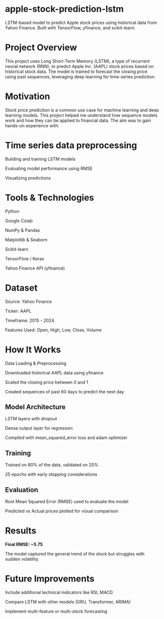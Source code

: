 # apple-stock-prediction-lstm
LSTM-based model to predict Apple stock prices using historical data from Yahoo Finance. Built with TensorFlow, yfinance, and scikit-learn.
# Project Overview
This project uses Long Short-Term Memory (LSTM), a type of recurrent neural network (RNN), to predict Apple Inc. (AAPL) stock prices based on historical stock data. The model is trained to forecast the closing price using past sequences, leveraging deep learning for time-series prediction.

# Motivation
Stock price prediction is a common use case for machine learning and deep learning models. This project helped me understand how sequence models work and how they can be applied to financial data. The aim was to gain hands-on experience with:

# Time series data preprocessing

Building and training LSTM models

Evaluating model performance using RMSE

Visualizing predictions

# Tools & Technologies
Python 

Google Colab 

NumPy & Pandas

Matplotlib & Seaborn

Scikit-learn

TensorFlow / Keras

Yahoo Finance API (yfinance)

# Dataset
Source: Yahoo Finance

Ticker: AAPL

Timeframe: 2015 - 2024

Features Used: Open, High, Low, Close, Volume

# How It Works
Data Loading & Preprocessing

Downloaded historical AAPL data using yfinance

Scaled the closing price between 0 and 1

Created sequences of past 60 days to predict the next day

## Model Architecture

LSTM layers with dropout

Dense output layer for regression

Compiled with mean_squared_error loss and adam optimizer

## Training

Trained on 80% of the data, validated on 20%

25 epochs with early stopping considerations

## Evaluation

Root Mean Squared Error (RMSE) used to evaluate the model

Predicted vs Actual prices plotted for visual comparison

# Results
<b>Final RMSE: ~5.75</b>

The model captured the general trend of the stock but struggles with sudden volatility.


# Future Improvements
Include additional technical indicators like RSI, MACD

Compare LSTM with other models (GRU, Transformer, ARIMA)

Implement multi-feature or multi-stock forecasting
